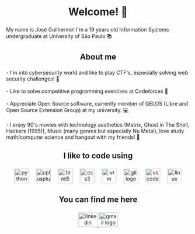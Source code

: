 <h1 align="center">Welcome! 👋</h1>

###

<p align="left">My name is José Guilherme! I'm a 19 years old Information Systems undergraduate at University of São Paulo 📚</p>

###

<h2 align="center">About me</h2>

###

<p align="left">- I'm into cybersecurity world and like to play CTF's, especially solving web security challenges!  💾<br><br>- Like to solve competitive programming exercises at Codeforces 🧮<br><br>- Appreciate Open Source software, currently member of GELOS (Libre and Open Source Extension Group) at my university. 💻<br><br>- I enjoy 90's movies with technology aesthetics (Matrix, Ghost in The Shell, Hackers (1995)), Music (many genres but especially Nu Metal), love study math/computer science and hangout with my friends! 🎃</p>

###

<h2 align="center">I like to code using</h2>

###

<div align="center">
  <img src="https://cdn.jsdelivr.net/gh/devicons/devicon/icons/python/python-original.svg" height="40" alt="python logo"  />
  <img width="12" />
  <img src="https://cdn.jsdelivr.net/gh/devicons/devicon/icons/cplusplus/cplusplus-original.svg" height="40" alt="cplusplus logo"  />
  <img width="12" />
  <img src="https://cdn.jsdelivr.net/gh/devicons/devicon/icons/html5/html5-original.svg" height="40" alt="html5 logo"  />
  <img width="12" />
  <img src="https://cdn.jsdelivr.net/gh/devicons/devicon/icons/css3/css3-original.svg" height="40" alt="css3 logo"  />
  <img width="12" />
  <img src="https://cdn.jsdelivr.net/gh/devicons/devicon/icons/vim/vim-original.svg" height="40" alt="vim logo"  />
  <img width="12" />
  <img src="https://cdn.jsdelivr.net/gh/devicons/devicon/icons/git/git-original.svg" height="40" alt="git logo"  />
  <img width="12" />
  <img src="https://cdn.jsdelivr.net/gh/devicons/devicon/icons/vscode/vscode-original.svg" height="40" alt="vscode logo"  />
  <img width="12" />
  <img src="https://cdn.jsdelivr.net/gh/devicons/devicon/icons/linux/linux-original.svg" height="40" alt="linux logo"  />
</div>

###

<h2 align="center">You can find me here</h2>

###

<div align="center">
  <a href="https://www.linkedin.com/in/zeguilhermee/" target="_blank">
    <img src="https://raw.githubusercontent.com/maurodesouza/profile-readme-generator/master/src/assets/icons/social/linkedin/default.svg" width="52" height="40" alt="linkedin logo"  />
  </a>
  <a href="jose.riberto@usp.br" target="_blank">
    <img src="https://raw.githubusercontent.com/maurodesouza/profile-readme-generator/master/src/assets/icons/social/gmail/default.svg" width="52" height="40" alt="gmail logo"  />
  </a>
</div>

###
